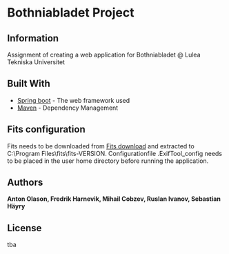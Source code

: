 # Bothniabladet Project 

## Information

Assignment of creating a web application for Bothniabladet @ Lulea Tekniska Universitet

## Built With

* [Spring boot](https://spring.io/) - The web framework used
* [Maven](https://maven.apache.org/) - Dependency Management

## Fits configuration

Fits needs to be downloaded from [Fits download](https://projects.iq.harvard.edu/fits/downloads) and extracted to C:\\Program Files\\fits\\fits-VERSION. Configurationfile .ExifTool_config needs to be placed in the user home directory before running the application.


## Authors

**Anton Olason, Fredrik Harnevik, Mihail Cobzev, Ruslan Ivanov, Sebastian Häyry**


## License

tba

  
